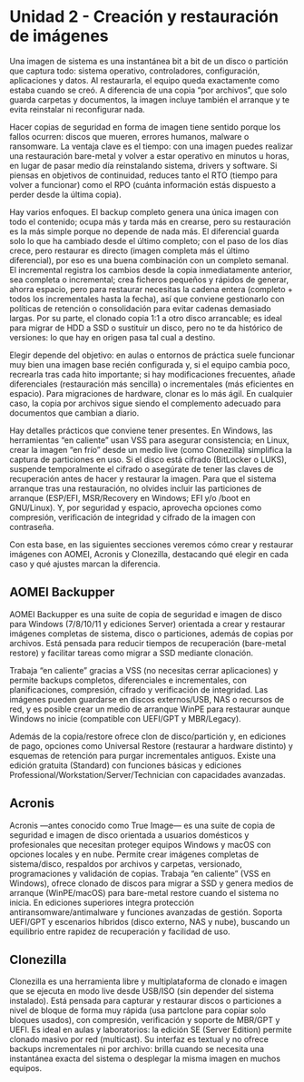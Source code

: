 # Unidad 2 - Creación y restauración de imágenes

Una imagen de sistema es una instantánea bit a bit de un disco o partición que captura todo: sistema operativo, controladores, configuración, aplicaciones y datos. Al restaurarla, el equipo queda exactamente como estaba cuando se creó. A diferencia de una copia “por archivos”, que solo guarda carpetas y documentos, la imagen incluye también el arranque y te evita reinstalar ni reconfigurar nada.

Hacer copias de seguridad en forma de imagen tiene sentido porque los fallos ocurren: discos que mueren, errores humanos, malware o ransomware. La ventaja clave es el tiempo: con una imagen puedes realizar una restauración bare-metal y volver a estar operativo en minutos u horas, en lugar de pasar medio día reinstalando sistema, drivers y software. Si piensas en objetivos de continuidad, reduces tanto el RTO (tiempo para volver a funcionar) como el RPO (cuánta información estás dispuesto a perder desde la última copia).

Hay varios enfoques. El backup completo genera una única imagen con todo el contenido; ocupa más y tarda más en crearse, pero su restauración es la más simple porque no depende de nada más. El diferencial guarda solo lo que ha cambiado desde el último completo; con el paso de los días crece, pero restaurar es directo (imagen completa más el último diferencial), por eso es una buena combinación con un completo semanal. El incremental registra los cambios desde la copia inmediatamente anterior, sea completa o incremental; crea ficheros pequeños y rápidos de generar, ahorra espacio, pero para restaurar necesitas la cadena entera (completo + todos los incrementales hasta la fecha), así que conviene gestionarlo con políticas de retención o consolidación para evitar cadenas demasiado largas. Por su parte, el clonado copia 1:1 a otro disco arrancable; es ideal para migrar de HDD a SSD o sustituir un disco, pero no te da histórico de versiones: lo que hay en origen pasa tal cual a destino.

Elegir depende del objetivo: en aulas o entornos de práctica suele funcionar muy bien una imagen base recién configurada y, si el equipo cambia poco, recrearla tras cada hito importante; si hay modificaciones frecuentes, añade diferenciales (restauración más sencilla) o incrementales (más eficientes en espacio). Para migraciones de hardware, clonar es lo más ágil. En cualquier caso, la copia por archivos sigue siendo el complemento adecuado para documentos que cambian a diario.

Hay detalles prácticos que conviene tener presentes. En Windows, las herramientas “en caliente” usan VSS para asegurar consistencia; en Linux, crear la imagen “en frío” desde un medio live (como Clonezilla) simplifica la captura de particiones en uso. Si el disco está cifrado (BitLocker o LUKS), suspende temporalmente el cifrado o asegúrate de tener las claves de recuperación antes de hacer y restaurar la imagen. Para que el sistema arranque tras una restauración, no olvides incluir las particiones de arranque (ESP/EFI, MSR/Recovery en Windows; EFI y/o /boot en GNU/Linux). Y, por seguridad y espacio, aprovecha opciones como compresión, verificación de integridad y cifrado de la imagen con contraseña.

Con esta base, en las siguientes secciones veremos cómo crear y restaurar imágenes con AOMEI, Acronis y Clonezilla, destacando qué elegir en cada caso y qué ajustes marcan la diferencia.

## AOMEI Backupper

AOMEI Backupper es una suite de copia de seguridad e imagen de disco para Windows (7/8/10/11 y ediciones Server) orientada a crear y restaurar imágenes completas de sistema, disco o particiones, además de copias por archivos. Está pensada para reducir tiempos de recuperación (bare-metal restore) y facilitar tareas como migrar a SSD mediante clonación.

Trabaja “en caliente” gracias a VSS (no necesitas cerrar aplicaciones) y permite backups completos, diferenciales e incrementales, con planificaciones, compresión, cifrado y verificación de integridad. Las imágenes pueden guardarse en discos externos/USB, NAS o recursos de red, y es posible crear un medio de arranque WinPE para restaurar aunque Windows no inicie (compatible con UEFI/GPT y MBR/Legacy).

Además de la copia/restore ofrece clon de disco/partición y, en ediciones de pago, opciones como Universal Restore (restaurar a hardware distinto) y esquemas de retención para purgar incrementales antiguos. Existe una edición gratuita (Standard) con funciones básicas y ediciones Professional/Workstation/Server/Technician con capacidades avanzadas.

## Acronis

Acronis —antes conocido como True Image— es una suite de copia de seguridad e imagen de disco orientada a usuarios domésticos y profesionales que necesitan proteger equipos Windows y macOS con opciones locales y en nube. Permite crear imágenes completas de sistema/disco, respaldos por archivos y carpetas, versionado, programaciones y validación de copias. Trabaja “en caliente” (VSS en Windows), ofrece clonado de discos para migrar a SSD y genera medios de arranque (WinPE/macOS) para bare-metal restore cuando el sistema no inicia. En ediciones superiores integra protección antiransomware/antimalware y funciones avanzadas de gestión. Soporta UEFI/GPT y escenarios híbridos (disco externo, NAS y nube), buscando un equilibrio entre rapidez de recuperación y facilidad de uso.

## Clonezilla

Clonezilla es una herramienta libre y multiplataforma de clonado e imagen que se ejecuta en modo live desde USB/ISO (sin depender del sistema instalado). Está pensada para capturar y restaurar discos o particiones a nivel de bloque de forma muy rápida (usa partclone para copiar solo bloques usados), con compresión, verificación y soporte de MBR/GPT y UEFI. Es ideal en aulas y laboratorios: la edición SE (Server Edition) permite clonado masivo por red (multicast). Su interfaz es textual y no ofrece backups incrementales ni por archivo: brilla cuando se necesita una instantánea exacta del sistema o desplegar la misma imagen en muchos equipos.
